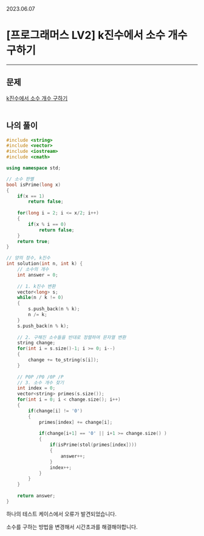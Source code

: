 2023.06.07

# __[프로그래머스 LV2] k진수에서 소수 개수 구하기__

----

## __문제__

[k진수에서 소수 개수 구하기](https://school.programmers.co.kr/learn/courses/30/lessons/92335#qna)<br><Br>


## __나의 풀이__
```c++
#include <string>
#include <vector>
#include <iostream>
#include <cmath>

using namespace std;

// 소수 판별
bool isPrime(long x)
{
    if(x == 1)
        return false;
    
    for(long i = 2; i <= x/2; i++)
    {
        if(x % i == 0)
            return false;
    }
    return true;
}

// 양의 정수, k진수
int solution(int n, int k) {
    // 소수의 개수
    int answer = 0;
    
    // 1. k진수 변환
    vector<long> s;
    while(n / k != 0)
    {
        s.push_back(n % k);
        n /= k;
    }
    s.push_back(n % k);
    
    // 2. 구해진 소수들을 반대로 정렬하여 문자열 변환
    string change;
    for(int i = s.size()-1; i >= 0; i--)
    {
        change += to_string(s[i]);
    }
    
    // P0P /P0 /0P /P
    // 3. 소수 개수 찾기
    int index = 0;
    vector<string> primes(s.size());
    for(int i = 0; i < change.size(); i++)
    {
        if(change[i] != '0')
        {
            primes[index] += change[i];
            
            if(change[i+1] == '0' || i+1 >= change.size() )
            {
                if(isPrime(stol(primes[index])))
                {
                    answer++;
                }
                index++;
            }
        }
    }
    
    return answer;
}
```
하나의 테스트 케이스에서 오류가 발견되었습니다.

소수를 구하는 방법을 변경해서 시간초과를 해결해야합니다.